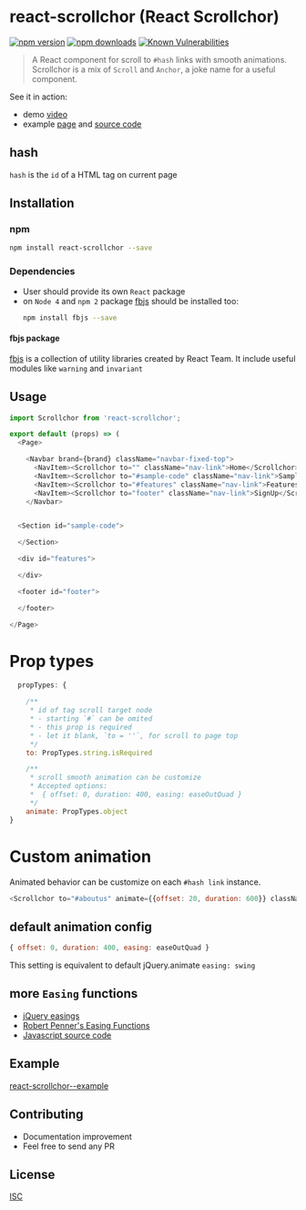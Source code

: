 # react-scrollchor (React Scrollchor)

[![npm version](https://badge.fury.io/js/react-scrollchor.svg)](https://badge.fury.io/js/react-scrollchor)
[![npm downloads](https://img.shields.io/npm/dm/react-scrollchor.svg?style=flat-square)](https://www.npmjs.com/package/react-scrollchor)
[![Known Vulnerabilities](https://snyk.io/test/github/bysabi/react-scrollchor/badge.svg)](https://snyk.io/test/github/bysabi/react-scrollchor)

> A React component for scroll to `#hash` links with smooth animations. Scrollchor is a mix of `Scroll` and `Anchor`, a joke name for a useful component.

See it in action:
* demo [video](https://github.com/bySabi/react-scrollchor/blob/example/demo/scrollchor.webm?raw=true)
* example [page](https://bySabi.github.com/react-scrollchor/) and [source code](https://github.com/bySabi/react-scrollchor/tree/example)


## hash
`hash` is the `id` of a HTML tag on current page

## Installation

### npm

```bash
npm install react-scrollchor --save
```

### Dependencies
* User should provide its  own `React` package
* on `Node 4` and `npm 2` package [fbjs](https://www.npmjs.com/package/fbjs) should be installed too:
    ```bash
    npm install fbjs --save
    ```

#### **fbjs** package
[fbjs](https://www.npmjs.com/package/fbjs) is a collection of utility libraries created by React Team. It include useful modules like `warning` and `invariant`


## Usage

```javascript
import Scrollchor from 'react-scrollchor';
```
```javascript
export default (props) => (
  <Page>

    <Navbar brand={brand} className="navbar-fixed-top">
      <NavItem><Scrollchor to="" className="nav-link">Home</Scrollchor></NavItem>
      <NavItem><Scrollchor to="#sample-code" className="nav-link">Sample</Scrollchor></NavItem>
      <NavItem><Scrollchor to="#features" className="nav-link">Features</Scrollchor></NavItem>
      <NavItem><Scrollchor to="footer" className="nav-link">SignUp</Scrollchor></NavItem>
    </Navbar>


  <Section id="sample-code">

  </Section>

  <div id="features">

  </div>

  <footer id="footer">

  </footer>

</Page>
```

# Prop types
```javascript
  propTypes: {

    /**
     * id of tag scroll target node
     * - starting `#` can be omited
     * - this prop is required
     * - let it blank, `to = ''`, for scroll to page top
     */
    to: PropTypes.string.isRequired

    /**
     * scroll smooth animation can be customize
     * Accepted options:
     *  { offset: 0, duration: 400, easing: easeOutQuad }
     */
    animate: PropTypes.object
}
```

# Custom animation

Animated behavior can be customize on each `#hash link` instance.

```javascript
<Scrollchor to="#aboutus" animate={{offset: 20, duration: 600}} className="nav-link">Home</Scrollchor>
```

## default animation config
```javascript
{ offset: 0, duration: 400, easing: easeOutQuad }
```
This setting is equivalent to default jQuery.animate `easing: swing`

## more `Easing` functions

* [jQuery easings](http://api.jqueryui.com/easings/)
* [Robert Penner's Easing Functions](http://robertpenner.com/easing/)
* [Javascript source code](https://github.com/danro/jquery-easing/blob/master/jquery.easing.js)

## Example

[react-scrollchor--example](https://github.com/bySabi/react-scrollchor/tree/example)

## Contributing

* Documentation improvement
* Feel free to send any PR

## License

[ISC][isc-license]

[isc-license]:./LICENSE
